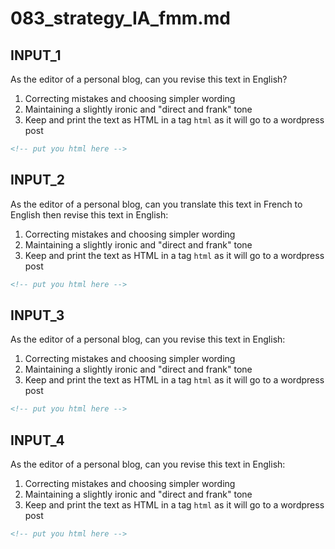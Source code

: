 
# 083_strategy_IA_fmm.md


## INPUT_1


As the editor of a personal blog, can you revise this text in English?
1. Correcting mistakes and choosing simpler wording
2. Maintaining a slightly ironic and "direct and frank" tone
3. Keep and print the text as HTML in a tag ```html``` as it will go to a wordpress post


```html
<!-- put you html here -->


```


## INPUT_2


As the editor of a personal blog, can you translate this text in French to English then revise this text in English:
1. Correcting mistakes and choosing simpler wording
2. Maintaining a slightly ironic and "direct and frank" tone
3. Keep and print the text as HTML in a tag ```html``` as it will go to a wordpress post

```html
<!-- put you html here -->


```
## INPUT_3
As the editor of a personal blog, can you revise this text in English:
1. Correcting mistakes and choosing simpler wording
2. Maintaining a slightly ironic and "direct and frank" tone
3. Keep and print the text as HTML in a tag ```html``` as it will go to a wordpress post

```html
<!-- put you html here -->
```

## INPUT_4
As the editor of a personal blog, can you revise this text in English:
1. Correcting mistakes and choosing simpler wording
2. Maintaining a slightly ironic and "direct and frank" tone
3. Keep and print the text as HTML in a tag ```html``` as it will go to a wordpress post

```html
<!-- put you html here -->
```

